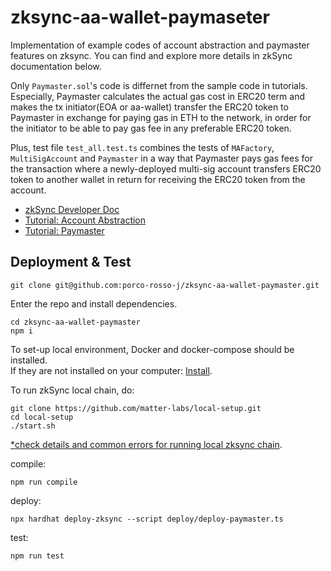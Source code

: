 # zksync-aa-wallet-paymaseter
Implementation of example codes of account abstraction and paymaster features on zksync. You can find and explore more details in zkSync documentation below.

Only `Paymaster.sol`'s code is differnet from the sample code in tutorials. Especially, Paymaster calculates the actual gas cost in ERC20 term and makes the tx initiator(EOA or aa-wallet) transfer the ERC20 token to Paymaster in exchange for paying gas in ETH to the network, in order for the initiator to be able to pay gas fee in any preferable ERC20 token.  

Plus, test file `test_all.test.ts` combines the tests of `MAFactory`, `MultiSigAccount` and `Paymaster` in a way that Paymaster pays gas fees for the transaction where a newly-deployed multi-sig account transfers ERC20 token to another wallet in return for receiving the ERC20 token from the account.

- [zkSync Developer Doc](https://v2-docs.zksync.io/dev/)
- [Tutorial: Account Abstraction](https://v2-docs.zksync.io/dev/tutorials/custom-aa-tutorial.html)
- [Tutorial: Paymaster](https://v2-docs.zksync.io/dev/tutorials/custom-paymaster-tutorial.html)

## Deployment & Test

```shell
git clone git@github.com:porco-rosso-j/zksync-aa-wallet-paymaster.git
```

Enter the repo and install dependencies.
```shell
cd zksync-aa-wallet-paymaster
npm i
```
To set-up local environment, Docker and docker-compose should be installed.  
If they are not installed on your computer: [Install](https://docs.docker.com/get-docker/).

To run zkSync local chain, do:
```shell
git clone https://github.com/matter-labs/local-setup.git
cd local-setup
./start.sh
```
[*check details and common errors for running local zksync chain](https://v2-docs.zksync.io/api/hardhat/testing.html#reset-the-zksync-state).  

compile: 
```shell
npm run compile
```

deploy:
```shell
npx hardhat deploy-zksync --script deploy/deploy-paymaster.ts
```

test:
```shell
npm run test
```









